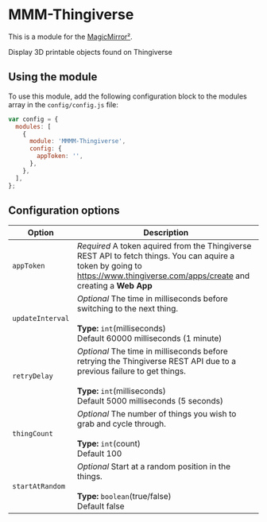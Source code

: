 # MMM-Thingiverse

This is a module for the [MagicMirror²](https://github.com/MichMich/MagicMirror/).

Display 3D printable objects found on Thingiverse

## Using the module

To use this module, add the following configuration block to the modules array in the `config/config.js` file:

```js
var config = {
  modules: [
    {
      module: 'MMMM-Thingiverse',
      config: {
        appToken: '',
      },
    },
  ],
};
```

## Configuration options

| Option           | Description                                                                                                                                                                                           |
| ---------------- | ----------------------------------------------------------------------------------------------------------------------------------------------------------------------------------------------------- |
| `appToken`       | _Required_ A token aquired from the Thingiverse REST API to fetch things. You can aquire a token by going to https://www.thingiverse.com/apps/create and creating a **Web App**                       |
| `updateInterval` | _Optional_ The time in milliseconds before switching to the next thing. <br><br>**Type:** `int`(milliseconds) <br>Default 60000 milliseconds (1 minute)                                               |
| `retryDelay`     | _Optional_ The time in milliseconds before retrying the Thingiverse REST API due to a previous failure to get things. <br><br>**Type:** `int`(milliseconds) <br>Default 5000 milliseconds (5 seconds) |
| `thingCount`     | _Optional_ The number of things you wish to grab and cycle through. <br><br>**Type:** `int`(count) <br>Default 100                                                                                    |
| `startAtRandom`  | _Optional_ Start at a random position in the things. <br><br>**Type:** `boolean`(true/false) <br>Default false                                                                                        |
